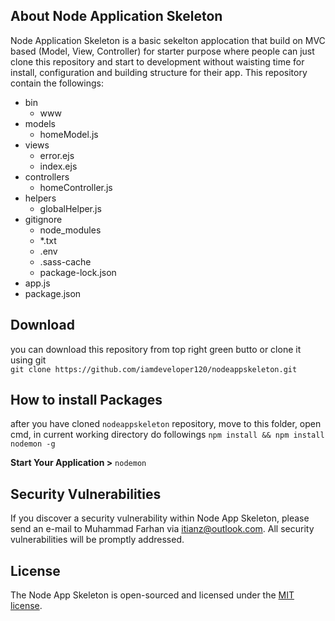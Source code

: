 ## About Node Application Skeleton

Node Application Skeleton is a basic sekelton applocation that build on MVC based (Model, View, Controller) for starter purpose where people can just clone this repository and start to development without waisting time for install, configuration and building structure for their app. This repository contain the followings:

- bin
    + www
- models
    + homeModel.js
- views
    + error.ejs
    + index.ejs
- controllers
    + homeController.js
- helpers
    + globalHelper.js
- gitignore
    + node_modules
    + *.txt
    + .env
    + .sass-cache
    + package-lock.json
- app.js
- package.json

## Download 

you can download this repository from top right green butto or clone it using git  
`git clone https://github.com/iamdeveloper120/nodeappskeleton.git`

## How to install Packages

after you have cloned `nodeappskeleton` repository, move to this folder, open cmd, in current working directory do followings
`npm install && npm install nodemon -g`

**Start Your Application >** `nodemon`

## Security Vulnerabilities

If you discover a security vulnerability within Node App Skeleton, please send an e-mail to Muhammad Farhan via [itianz@outlook.com](mailto:itianz@outlook.com). All security vulnerabilities will be promptly addressed.

## License

The Node App Skeleton is open-sourced and licensed under the [MIT license](https://opensource.org/licenses/MIT).
